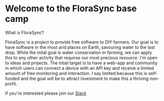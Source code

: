 #  Welcome to the FloraSync base camp

What is FloraSync?

FloraSync is a project to provide free software to DIY farmers.  Our goal is to have software in the most arid places on Earth, savouring water to the last drop.  While the inital goal is water conservation in farming, we can apply this to any other activity that requires our most precious resource.  I'm open to ideas and projects.  The intial target is to have a web-app and community in which users can connect a device with an API key and receive a limited amount of free monitoring and interaction.  I say limited because this is self-funded and the goal will be to attract investment to make this a thriving non-profit.

If you're interested please join our [Slack](https://join.slack.com/t/florasync/shared_invite/zt-1utjbs7xx-zW7hBHTksFdvXddtzKeX1Q)
